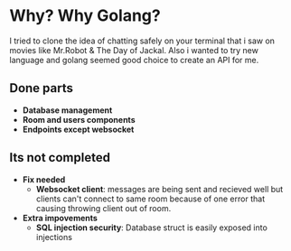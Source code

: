 # Why? Why Golang?

I tried to clone the idea of chatting safely on your terminal that i saw on movies like Mr.Robot & The Day of Jackal.
Also i wanted to try new language and golang seemed good choice to create an API for me.

## Done parts

- **Database management**
- **Room and users components**
- **Endpoints except websocket**

## Its not completed

- **Fix needed**
    - **Websocket client**: messages are being sent and recieved well but clients can't connect to same room because of one error that causing throwing client out of room.
- **Extra impovements**
    - **SQL injection security**: Database struct is easily exposed into injections

